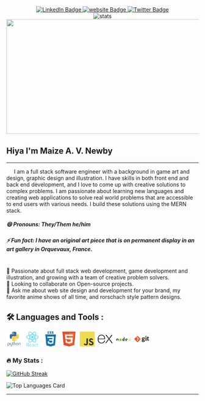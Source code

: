 


<div id="badges" align="center">
  <a href="https://www.linkedin.com/in/maize-newby-860363195/">
    <img src="https://img.shields.io/badge/LinkedIn-blue?style=for-the-badge&logo=linkedin&logoColor=white" alt="LinkedIn Badge"/>
  </a>
  <a href="https://maizeavnewby.netlify.app/">
    <img src="https://img.shields.io/badge/Website-red?style=for-the-badge&logo=youtube&logoColor=white" alt="website Badge"/>
  </a>
  <a href="https://twitter.com/amaizink2022">
    <img src="https://img.shields.io/badge/Twitter-blue?style=for-the-badge&logo=twitter&logoColor=white" alt="Twitter Badge"/>
  </a>
</div>
<div id="badges" align="center">
<img src="https://komarev.com/ghpvc/?username=manewby&style=flat-square&color=blue" alt="stats"/>
</div>
<div align="center">
  <img src="https://media.giphy.com/media/1BfRG8cK5SPOer97aK/giphy.gif" width="600" height="300"/>
</div>


<!--
<div style="width:50%;height:0;padding-bottom:56%;position:relative;"><iframe src="https://giphy.com/embed/lnfzT3k8g7wpG" width="50%" height="50%" style="position:absolute" frameBorder="0" class="giphy-embed" allowFullScreen></iframe></div>
#<p><a href="https://giphy.com/gifs/animation-motion-graphics-purple-lnfzT3k8g7wpG">via GIPHY</a></p>
 -->
## Hiya I'm Maize A. V. Newby
 ____________________________________________________________________________________________________
  &nbsp;&nbsp;&nbsp;&nbsp;&nbsp;I am a full stack software engineer with a background in game art and design, graphic design and illustration. I have skills in both front end and back end development, and I love to come up with creative solutions to complex problems. I am passionate about learning new languages and creating web applications to solve real world problems that are accessible to end users with various needs. I build these solutions using the MERN stack.
 
 
##### 😄 Pronouns: They/Them he/him
##### ⚡ Fun fact: I have an original art piece that is on permanent display in an art gallery in Orquevaux, France.
<br>🌱 Passionate about full stack web development, game development and illustration, and growing with a team of creative problem solvers.
<br>👯 Looking to collaborate on Open-source projects.
<br>💬 Ask me about web site design and development for your brand, my favorite anime shows of all time, and rorschach style pattern designs.


## :hammer_and_wrench: Languages and Tools :
<div>
  <img src="https://github.com/devicons/devicon/blob/master/icons/python/python-original-wordmark.svg" title="python" alt="Java" width="40" height="40"/>&nbsp;
  <img src="https://github.com/devicons/devicon/blob/master/icons/react/react-original-wordmark.svg" title="React" alt="React" width="40" height="40"/>&nbsp;
  <img src="https://github.com/devicons/devicon/blob/master/icons/css3/css3-plain-wordmark.svg"  title="CSS3" alt="CSS" width="40" height="40"/>&nbsp;
  <img src="https://github.com/devicons/devicon/blob/master/icons/html5/html5-original.svg" title="HTML5" alt="HTML" width="40" height="40"/>&nbsp;
  <img src="https://github.com/devicons/devicon/blob/master/icons/javascript/javascript-original.svg" title="JavaScript" alt="JavaScript" width="40" height="40"/>&nbsp;
  <img src="https://github.com/devicons/devicon/blob/master/icons/express/express-original.svg" title="express"  alt="express" width="40" height="40"/>&nbsp;
  <img src="https://github.com/devicons/devicon/blob/master/icons/nodejs/nodejs-original-wordmark.svg" title="NodeJS" alt="NodeJS" width="40" height="40"/>&nbsp;
  <img src="https://github.com/devicons/devicon/blob/master/icons/git/git-original-wordmark.svg" title="Git" **alt="Git" width="40" height="40"/>
</div>

### :fire: My Stats :

[![GitHub Streak](http://github-readme-streak-stats.herokuapp.com?user=manewby&theme=dark&background=000000)](https://git.io/streak-stats)

![Top Languages Card](https://github-readme-stats.vercel.app/api/top-langs/?username=manewby&layout=compact)

---
<!--
**MANewby/MANewby** is a ✨ _special_ ✨ repository because its `README.md` (this file) appears on your GitHub profile.

Here are some ideas to get you started:

- 🔭 I’m currently working on ...
- 🌱 I’m currently learning ...
- 👯 I’m looking to collaborate on ...
- 🤔 I’m looking for help with ...
- 💬 Ask me about ...
- 📫 How to reach me: ...
- 😄 Pronouns: ...
- ⚡ Fun fact: ...
---

### :hammer_and_wrench: Languages and Tools :

